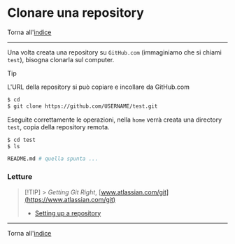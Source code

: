 # Clonare una repository

Torna all'[indice](../toc.md)

---

Una volta creata una repository su `GitHub.com` (immaginiamo che si chiami `test`),
bisogna clonarla sul computer.

> [!TIP]
> L'URL della repository si può copiare e incollare da GitHub.com

```bash
$ cd
$ git clone https://github.com/USERNAME/test.git
```

Eseguite correttamente le operazioni, nella `home` verrà creata una directory `test`,
copia della repository remota.

```bash
$ cd test
$ ls

README.md # quella spunta ...
```

### Letture

> [!TIP] > _Getting Git Right_, [www.atlassian.com/git](https://www.atlassian.com/git)
>
> - [Setting up a repository](https://www.atlassian.com/git/tutorials/setting-up-a-repository)

---

Torna all'[indice](../toc.md)
